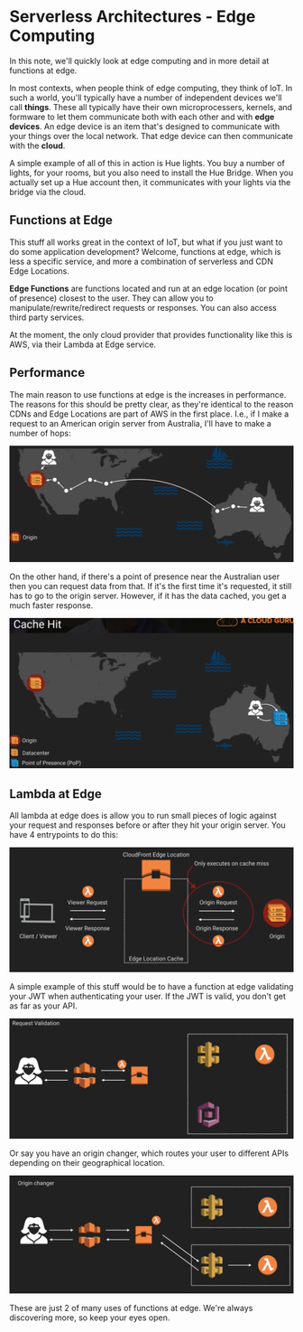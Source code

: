 # Serverless Architectures - Edge Computing

In this note, we'll quickly look at edge computing and in more detail at functions at edge.

In most contexts, when people think of edge computing, they think of IoT. In such a world, you'll typically have a number of independent devices we'll call **things**. These all typically have their own microprocessers, kernels, and formware to let them communicate both with each other and with **edge devices**. An edge device is an item that's designed to communicate with your things over the local network. That edge device can then communicate with the **cloud**.

A simple example of all of this in action is Hue lights. You buy a number of lights, for your rooms, but you also need to install the Hue Bridge. When you actually set up a Hue account then, it communicates with your lights via the bridge via the cloud.

## Functions at Edge

This stuff all works great in the context of IoT, but what if you just want to do some application development? Welcome, functions at edge, which is less a specific service, and more a combination of serverless and CDN Edge Locations.

**Edge Functions** are functions located and run at an edge location (or point of presence) closest to the user. They can allow you to manipulate/rewrite/redirect requests or responses. You can also access third party services.

At the moment, the only cloud provider that provides functionality like this is AWS, via their Lambda at Edge service.

## Performance

The main reason to use functions at edge is the increases in performance. The reasons for this should be pretty clear, as they're identical to the reason CDNs and Edge Locations are part of AWS in the first place. I.e., if I make a request to an American origin server from Australia, I'll have to make a number of hops:

![642fc1c9.png](attachments/642fc1c9.png)

On the other hand, if there's a point of presence near the Australian user then you can request data from that. If it's the first time it's requested, it still has to go to the origin server. However, if it has the data cached, you get a much faster response.

![603b5c24.png](attachments/603b5c24.png)

## Lambda at Edge

All lambda at edge does is allow you to run small pieces of logic against your request and responses before or after they hit your origin server. You have 4 entrypoints to do this:

![7c431055.png](attachments/7c431055.png)

A simple example of this stuff would be to have a function at edge validating your JWT when authenticating your user. If the JWT is valid, you don't get as far as your API.

![90de4614.png](attachments/90de4614.png)

Or say you have an origin changer, which routes your user to different APIs depending on their geographical location.

![830d971e.png](attachments/830d971e.png)

These are just 2 of many uses of functions at edge. We're always discovering more, so keep your eyes open.